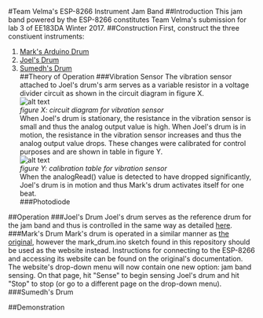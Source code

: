 #Team Velma's ESP-8266 Instrument Jam Band
##Introduction
This jam band powered by the ESP-8266 constitutes Team Velma's submission for lab 3 of EE183DA Winter 2017.
##Construction
First, construct the three constiuent instruments:<br>
1. [Mark's Arduino Drum](https://github.com/mwalker55/EE183DA/tree/master/lab2)<br>
2. [Joel's Drum](placeholderlink)<br>
3. [Sumedh's Drum](placeholderlink)<br>
##Theory of Operation
###Vibration Sensor
The vibration sensor attached to Joel's drum's arm serves as a variable resistor in a voltage divider circuit as shown in the circuit diagram in figure X.<br>
![alt text][vib_s_diagram]<br>
*figure X: circuit diagram for vibration sensor*<br>
When Joel's drum is stationary, the resistance in the vibration sensor is small and thus the analog output value is high.  When Joel's drum is in motion, the resistance in the vibration sensor increases and thus the analog output value drops.  These changes were calibrated for control purposes and are shown in table in figure Y.<br>
![alt text][vib_s_table]<br>
*figure Y: calibration table for vibration sensor*<br>
When the analogRead() value is detected to have dropped significantly, Joel's drum is in motion and thus Mark's drum activates itself for one beat.<br>
###Photodiode 

##Operation
###Joel's Drum
Joel's drum serves as the reference drum for the jam band and thus is controlled in the same way as detailed [here](placeholderlink).
###Mark's Drum
Mark's drum is operated in a similar manner as [the original](https://github.com/mwalker55/EE183DA/tree/master/lab2), however the mark_drum.ino sketch found in this repository should be used as the website instead.  Instructions for connecting to the ESP-8266 and accessing its website can be found on the original's documentation.  The website's drop-down menu will now contain one new option: jam band sensing.  On that page, hit "Sense" to begin sensing Joel's drum and hit "Stop" to stop (or go to a different page on the drop-down menu).
###Sumedh's Drum


##Demonstration

[vib_s_diagram]: http://i.imgur.com/I4mfmw4.png
[vib_s_table]: http://i.imgur.com/O1WhZPy.png
